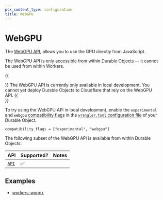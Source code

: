 ```yaml
---
pcx_content_type: configuration
title: WebGPU
---
```


# WebGPU

The [WebGPU API](https://developer.mozilla.org/en-US/docs/Web/API/WebGPU_API), allows you to use the GPU directly from JavaScript.

The WebGPU API is only accessible from within [Durable Objects](/durable-objects/) — it cannot be used from within Workers.

{{<Aside type="note">}}
The WebGPU API is currently only available in local development. You cannot yet deploy Durable Objects to Cloudflare that rely on the WebGPU API.
{{</Aside>}}

To try using the WebGPU API in local development, enable the `experimental` and `webgpu` [compatibility flags](/workers/configuration/compatibility-dates/#compatibility-flags) in the [`wrangler.toml` configuration file](/workers/wrangler/configuration/) of your Durable Object.

```
compatibility_flags = ["experimental", "webgpu"]
```

The following subset of the WebGPU API is available from within Durable Objects:

| API | Supported? | Notes |
|-----|------------|-------|
| [`API`](name) | ✅ | |


## Examples

- [workers-wonnx](https://github.com/cloudflare/workers-wonnx/)
